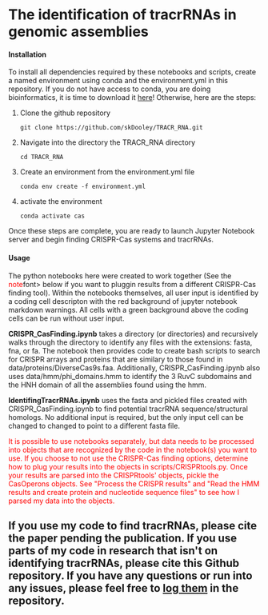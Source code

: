 # The identification of tracrRNAs in genomic assemblies


#### Installation
To install all dependencies required by these notebooks and scripts, create a named environment using conda and the environment.yml in this repository. If you do not have access to conda, you are doing bioinformatics, it is time to download it [here](https://docs.anaconda.com/anaconda/install/)! Otherwise, here are the steps:

1. Clone the github repository
	
	``git clone https://github.com/skDooley/TRACR_RNA.git``

1. Navigate into the directory the TRACR_RNA directory

   ``cd TRACR_RNA``

1. Create an environment from the environment.yml file

	``conda env create -f environment.yml``

1. activate the environment

	``conda activate cas``

Once these steps are complete, you are ready to launch Jupyter Notebook server and begin finding CRISPR-Cas systems and tracrRNAs.


#### Usage
The python notebooks here were created to work together (See the <font style="color:red">note</font>font> below if you want to pluggin results from a different CRISPR-Cas finding tool). Within the notebooks themselves, all user input is identified by a coding cell descripton with the red background of jupyter notebook markdown warnings. All cells with a green background above the coding cells can be run without user input.

**CRISPR_CasFinding.ipynb** takes a directory (or directories) and recursively walks through the directory to identify any files with the extensions: fasta, fna, or fa. The notebook then provides code to create bash scripts to search for CRISPR arrays and proteins that are similary to those found in data/proteins/DiverseCas9s.faa. Additionally, CRISPR_CasFinding.ipynb also uses data/hmm/phi_domains.hmm to identify the 3 RuvC subdomains and the HNH domain of all the assemblies found using the hmm.

**IdentifingTracrRNAs.ipynb** uses the fasta and pickled files created with CRISPR_CasFinding.ipynb to find potential tracrRNA sequence/structural homologs. No additional input is required, but the only input cell can be changed to changed to point to a different fasta file. 


<font style="color:red">
 It is possible to use notebooks separately, but data needs to be processed into objects that are recognized by the code in the notebook(s) you want to use. If you choose to not use the CRISPR-Cas finding options, determine how to plug your results into the objects in scripts/CRISPRtools.py. Once your results are parsed into the CRISPRtools' objects, pickle the CasOperons objects. See "Process the CRISPR results" and "Read the HMM results and create protein and nucleotide sequence files" to see how I parsed  my data into the objects.
</font>


## If you use my code to find tracrRNAs, please cite the paper <here> pending the publication. If you use parts of my code in research that isn't on identifying tracrRNAs, please cite this Github repository. If you have any questions or run into any issues, please feel free to [log them](https://github.com/skDooley/TRACR_RNA/issues) in the repository.